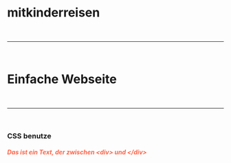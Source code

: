 # mitkinderreisen
<br><hr><br>
<h1>Einfache Webseite</h1>
<br><hr><br>
<h3> CSS benutze </h3>

<h5 style="color:Tomato;"> Das ist ein Text, der zwischen &lt;div&gt; und &lt;/div&gt; </h5>
	
